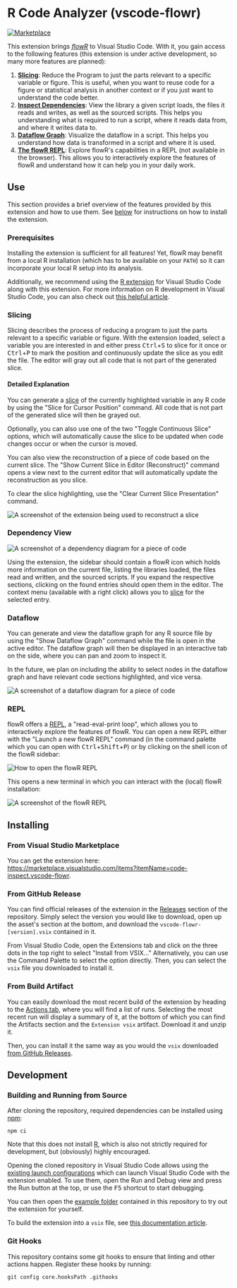 # R Code Analyzer (vscode-flowr)

[![Marketplace](https://badgen.net/vs-marketplace/v/code-inspect.vscode-flowr)](https://marketplace.visualstudio.com/items?itemName=code-inspect.vscode-flowr)

This extension brings [_flowR_](https://github.com/flowr-analysis/flowr) to Visual Studio Code.
With it, you gain access to the following features (this extension is under active development, so many more features are planned):

1. [**Slicing**](#slicing): Reduce the Program to just the parts relevant to a specific variable or figure.
   This is useful, when you want to reuse code for a figure or statistical analysis in another context or if you just want to understand the code better.
2. [**Inspect Dependencies**](#dependency-view): View the library a given script loads, the files it reads and writes, as well as the sourced scripts.
   This helps you understanding what is required to run a script, where it reads data from, and where it writes data to.
3. [**Dataflow Graph**](#dataflow): Visualize the dataflow in a script.
   This helps you understand how data is transformed in a script and where it is used.
4. [**The flowR REPL**](#repl): Explore flowR's capabilities in a REPL (not available in the browser).
   This allows you to interactively explore the features of flowR and understand how it can help you in your daily work.

## Use

This section provides a brief overview of the features provided by this extension and how to use them. See [below](#installing) for instructions on how to install the extension.

### Prerequisites

Installing the extension is sufficient for all features!
Yet, flowR may benefit from a local R installation (which has to be available on your `PATH`) so it can incorporate your local R setup into its analysis.

Additionally, we recommend using the [R extension](https://marketplace.visualstudio.com/items?itemName=REditorSupport.r) for Visual Studio Code along with this extension. For more information on R development in Visual Studio Code, you can also check out [this helpful article](https://code.visualstudio.com/docs/languages/r).

### Slicing

Slicing describes the process of reducing a program to just the parts relevant to a specific variable or figure.
With the extension loaded, select a variable you are interested in and either press <kbd>Ctrl</kbd>+<kbd>S</kbd> to slice for it once or <kbd>Ctrl</kbd>+<kbd>P</kbd> to mark the position and continuously update the slice as you edit the file.
The editor will gray out all code that is not part of the generated slice.

#### Detailed Explanation

You can generate a [slice](https://github.com/flowr-analysis/flowr/wiki/Terminology#program-slice) of the currently highlighted variable in any R code by using the "Slice for Cursor Position" command. All code that is not part of the generated slice will then be grayed out.

Optionally, you can also use one of the two "Toggle Continuous Slice" options, which will automatically cause the slice to be updated when code changes occur or when the cursor is moved.

You can also view the reconstruction of a piece of code based on the current slice. The "Show Current Slice in Editor (Reconstruct)" command opens a view next to the current editor that will automatically update the reconstruction as you slice.

To clear the slice highlighting, use the "Clear Current Slice Presentation" command.

![A screenshot of the extension being used to reconstruct a slice](media/reconstruct.png)

### Dependency View

![A screenshot of a dependency diagram for a piece of code](media/dependencies.png)

Using the extension, the sidebar should contain a flowR icon which holds more information on the current file, listing the libraries loaded, the files read and written, and the sourced scripts. If you expand the respective sections, clicking on the found entries should open them in the editor. The context menu (available with a right click) allows you to [slice](#slicing) for the selected entry.

### Dataflow

You can generate and view the dataflow graph for any R source file by using the "Show Dataflow Graph" command while the file is open in the active editor. The dataflow graph will then be displayed in an interactive tab on the side, where you can pan and zoom to inspect it.

In the future, we plan on including the ability to select nodes in the dataflow graph and have relevant code sections highlighted, and vice versa.

![A screenshot of a dataflow diagram for a piece of code](media/dataflow.png)

### REPL

flowR offers a [REPL](https://github.com/flowr-analysis/flowr/wiki/Interface#using-the-repl), a "read-eval-print loop", which allows you to interactively explore the features of flowR. You can open a new REPL either with the "Launch a new flowR REPL" command (in the command palette which you can open with <kbd>Ctrl</kbd>+<kbd>Shift</kbd>+<kbd>P</kbd>) or by clicking on the shell icon of the flowR sidebar:

![How to open the flowR REPL](media/repl.png)

This opens a new terminal in which you can interact with the (local) flowR installation:

![A screenshot of the flowR REPL](media/repl-sample.png)

## Installing

### From Visual Studio Marketplace

You can get the extension here: <https://marketplace.visualstudio.com/items?itemName=code-inspect.vscode-flowr>.

### From GitHub Release

You can find official releases of the extension in the [Releases](https://github.com/flowr-analysis/vscode-flowr/releases) section of the repository. Simply select the version you would like to download, open up the asset's section at the bottom, and download the `vscode-flowr-[version].vsix` contained in it.

From Visual Studio Code, open the Extensions tab and click on the three dots in the top right to select "Install from VSIX..." Alternatively, you can use the Command Palette to select the option directly. Then, you can select the `vsix` file you downloaded to install it.

### From Build Artifact

You can easily download the most recent build of the extension by heading to the [Actions tab](https://github.com/flowr-analysis/vscode-flowr/actions/workflows/package.yml), where you will find a list of runs. Selecting the most recent run will display a summary of it, at the bottom of which you can find the Artifacts section and the `Extension vsix` artifact. Download it and unzip it.

Then, you can install it the same way as you would the `vsix` downloaded [from GitHub Releases](#from-github-release).

## Development

### Building and Running from Source

After cloning the repository, required dependencies can be installed using [npm](https://www.npmjs.com/):

```shell
npm ci
```

Note that this does not install [R](https://www.r-project.org/), which is also not strictly required for development, but (obviously) highly encouraged.

Opening the cloned repository in Visual Studio Code allows using the [existing launch configurations](https://github.com/flowr-analysis/vscode-flowr/blob/main/.vscode/launch.json) which can launch Visual Studio Code with the extension enabled. To use them, open the Run and Debug view and press the Run button at the top, or use the <kbd>F5</kbd> shortcut to start debugging.

You can then open the [example folder](https://github.com/flowr-analysis/vscode-flowr/tree/main/example) contained in this repository to try out the extension for yourself.

To build the extension into a `vsix` file, see [this documentation article](https://code.visualstudio.com/api/working-with-extensions/publishing-extension).

### Git Hooks

This repository contains some git hooks to ensure that linting and other actions happen. Register these hooks by running:

```shell
git config core.hooksPath .githooks
```

